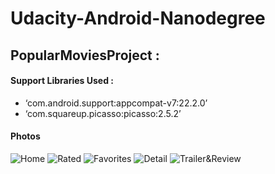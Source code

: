 # Udacity-Android-Nanodegree

## PopularMoviesProject :
#### Support Libraries Used :
- ‘com.android.support:appcompat-v7:22.2.0’
- ‘com.squareup.picasso:picasso:2.5.2’

#### Photos
![Home](https://github.com/mhetrerajat/Udacity-Android-Nanodegree/blob/master/Photos/PopularMoviesApp/Home.png)
![Rated](https://github.com/mhetrerajat/Udacity-Android-Nanodegree/blob/master/Photos/PopularMoviesApp/Rated.png)
![Favorites](https://github.com/mhetrerajat/Udacity-Android-Nanodegree/blob/master/Photos/PopularMoviesApp/Favorites.png)
![Detail](https://github.com/mhetrerajat/Udacity-Android-Nanodegree/blob/master/Photos/PopularMoviesApp/Detail.png)
![Trailer&Review](https://github.com/mhetrerajat/Udacity-Android-Nanodegree/blob/master/Photos/PopularMoviesApp/Trailer%26Review.png)
